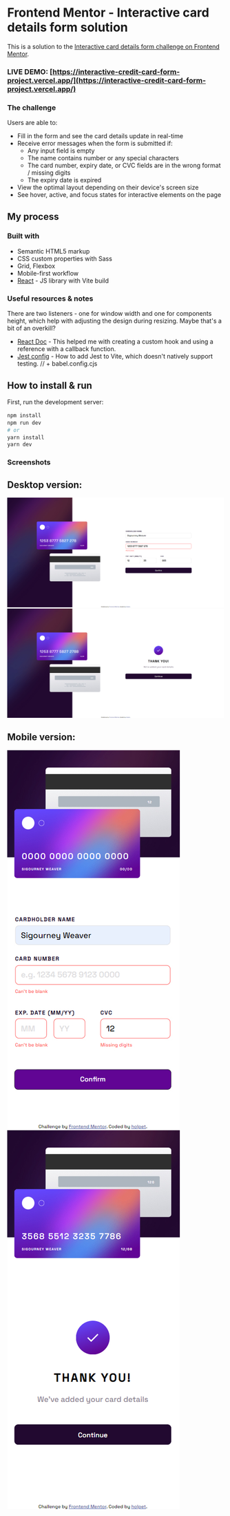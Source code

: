 # Frontend Mentor - Interactive card details form solution

This is a solution to the [Interactive card details form challenge on Frontend Mentor](https://www.frontendmentor.io/challenges/interactive-card-details-form-XpS8cKZDWw).

### LIVE DEMO: [https://interactive-credit-card-form-project.vercel.app/](https://interactive-credit-card-form-project.vercel.app/)

### The challenge

Users are able to:

- Fill in the form and see the card details update in real-time
- Receive error messages when the form is submitted if:
  - Any input field is empty
  - The name contains number or any special characters
  - The card number, expiry date, or CVC fields are in the wrong format / missing digits
  - The expiry date is expired
- View the optimal layout depending on their device's screen size
- See hover, active, and focus states for interactive elements on the page

## My process

### Built with

- Semantic HTML5 markup
- CSS custom properties with Sass
- Grid, Flexbox
- Mobile-first workflow
- [React](https://reactjs.org/) - JS library with Vite build

### Useful resources & notes

There are two listeners - one for window width and one for components height, which help with adjusting the design during resizing. Maybe that's a bit of an overkill?

- [React Doc](https://legacy.reactjs.org/docs/hooks-faq.html#how-can-i-measure-a-dom-node) - This helped me with creating a custom hook and using a reference with a callback function.
- [Jest config](https://egghead.io/lessons/jest-adding-jest-with-typescript-support-to-a-vite-application) - How to add Jest to Vite, which doesn't natively support testing. // + babel.config.cjs

## How to install & run

First, run the development server:

```bash
npm install
npm run dev
# or
yarn install
yarn dev
```

### Screenshots

## Desktop version:

![DEMO1](./src/assets/demo/demo1.jpg)
![DEMO2](./src/assets/demo/demo2.jpg)

## Mobile version:

![DEMO3](./src/assets/demo/demo3.jpg)
![DEMO4](./src/assets/demo/demo4.jpg)
